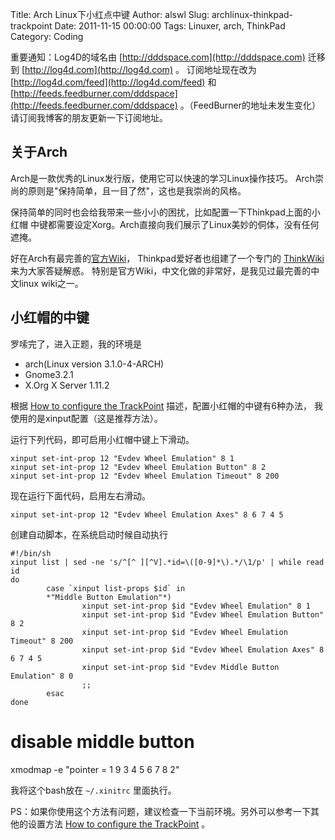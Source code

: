 Title: Arch Linux下小红点中键
Author: alswl
Slug: archlinux-thinkpad-trackpoint
Date: 2011-11-15 00:00:00
Tags: Linuxer, arch, ThinkPad
Category: Coding

重要通知：Log4D的域名由 [http://dddspace.com](http://dddspace.com) 迁移到
[http://log4d.com](http://log4d.com) 。 订阅地址现在改为
[http://log4d.com/feed](http://log4d.com/feed) 和
[http://feeds.feedburner.com/dddspace](http://feeds.feedburner.com/dddspace)
。（FeedBurner的地址未发生变化） 请订阅我博客的朋友更新一下订阅地址。

## 关于Arch

Arch是一款优秀的Linux发行版，使用它可以快速的学习Linux操作技巧。 Arch崇尚的原则是"保持简单，且一目了然"，这也是我崇尚的风格。

保持简单的同时也会给我带来一些小小的困扰，比如配置一下Thinkpad上面的小红帽
中键都需要设定Xorg。Arch直接向我们展示了Linux美妙的侗体，没有任何遮掩。

好在Arch有最完善的[官方Wiki](https://wiki.archlinux.org/index.php/Main_Page)，
Thinkpad爱好者也组建了一个专门的
[ThinkWiki](http://www.thinkwiki.org/wiki/ThinkWiki)来为大家答疑解惑。
特别是官方Wiki，中文化做的非常好，是我见过最完善的中文linux wiki之一。

## 小红帽的中键

罗嗦完了，进入正题，我的环境是

  * arch(Linux version 3.1.0-4-ARCH)
  * Gnome3.2.1
  * X.Org X Server 1.11.2

根据 [How to configure the
TrackPoint](http://www.thinkwiki.org/wiki/How_to_configure_the_TrackPoint)
描述，配置小红帽的中键有6种办法， 我使用的是xinput配置（这是推荐方法）。

运行下列代码，即可启用小红帽中键上下滑动。

    
    xinput set-int-prop 12 "Evdev Wheel Emulation" 8 1
    xinput set-int-prop 12 "Evdev Wheel Emulation Button" 8 2
    xinput set-int-prop 12 "Evdev Wheel Emulation Timeout" 8 200

现在运行下面代码，启用左右滑动。

    
    xinput set-int-prop 12 "Evdev Wheel Emulation Axes" 8 6 7 4 5

创建自动脚本，在系统启动时候自动执行

    
    #!/bin/sh
    xinput list | sed -ne 's/^[^ ][^V].*id=\([0-9]*\).*/\1/p' | while read id
    do
            case `xinput list-props $id` in
            *"Middle Button Emulation"*)
                    xinput set-int-prop $id "Evdev Wheel Emulation" 8 1
                    xinput set-int-prop $id "Evdev Wheel Emulation Button" 8 2
                    xinput set-int-prop $id "Evdev Wheel Emulation Timeout" 8 200
                    xinput set-int-prop $id "Evdev Wheel Emulation Axes" 8 6 7 4 5
                    xinput set-int-prop $id "Evdev Middle Button Emulation" 8 0
                    ;;
            esac
    done

# disable middle button

xmodmap -e "pointer = 1 9 3 4 5 6 7 8 2"

我将这个bash放在 `~/.xinitrc` 里面执行。

PS：如果你使用这个方法有问题，建议检查一下当前环境。另外可以参考一下其他的设置方法 [How to configure the
TrackPoint](http://www.thinkwiki.org/wiki/How_to_configure_the_TrackPoint) 。

